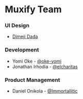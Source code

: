 # Muxify Team

### UI Design

-   [Dimeji Dada][0]

### Development

-   Yomi Oke - [@oke-yomi][1]
-   Jonathan Irhodia - [@elcharitas][3]

### Product Management

-   Daniel Onikola - [@Immortallitic][2]

[0]: https://linkedin.com/in/
[1]: https://github.com/oke-yomi
[2]: https://github.com/Immortallitic
[3]: https://github.com/elcharitas